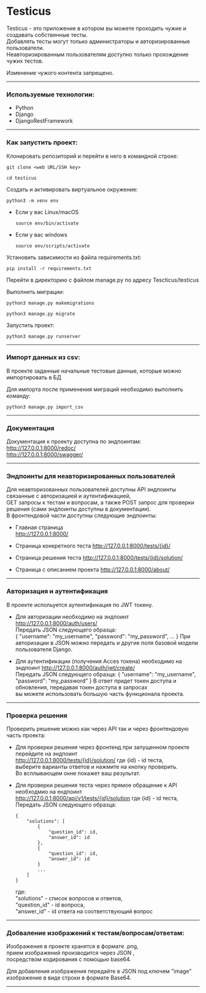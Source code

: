 # Testicus
Testicus - это приложение в котором вы можете проходить чужие и создавать собственные тесты.  
Добавлять тесты могут только администраторы и авторизированные пользователи.  
Неавторизированным пользователям доступно только прохождение чужих тестов.  

Изменение чужого контента запрещено.  

____

### Используемые технологии:

* Python  
* Django  
* DjangoRestFramework  

____

### Как запустить проект:

Клонировать репозиторий и перейти в него в командной строке:

```
git clone <web URL/SSH key>
```
```
cd testicus
```

Cоздать и активировать виртуальное окружение:  

```
python3 -m venv env
```

* Если у вас Linux/macOS

    ```
    source env/bin/activate
    ```

* Если у вас windows

    ```
    source env/scripts/activate
    ```

Установить зависимости из файла requirements.txt:

```
pip install -r requirements.txt
```
Перейти в директорию с файлом manage.py по адресу Tescticus/testicus

Выполнить миграции:

```
python3 manage.py makemigrations
```

```
python3 manage.py migrate
```

Запустить проект:

```
python3 manage.py runserver
```

____

### Импорт данных из csv:
В проекте заданные начальные тестовые данные, которые можно импортировать в БД  

Для импорта после применения миграций необходимо выполнить команду:  

```
python3 manage.py import_csv
```

____

### Документация
Документация к проекту доступна по эндпоинтам:  
http://127.0.0.1:8000/redoc/  
http://127.0.0.1:8000/swagger/  

____

### Эндпоинты для неавторизированных пользователей
Для неавторизованных пользователей доступны API эндпоинты связанные с авторизацией и аутентификацией,  
GET запросы к тестам и вопросам, а также POST запрос для проверки решения (сами эндпоинты доступны в документации).  
В фронтендовой части доступны следующие эндпоинты:

* Главная страница  
    http://127.0.0.1:8000/

* Страница конкретного теста
    http://127.0.0.1:8000/tests/{id}/

* Страница решения теста
    http://127.0.0.1:8000/tests/{id}/solution/

* Страница с описанием проекта
    http://127.0.0.1:8000/about/

____

### Авторизация и аутентификация
В проекте испольуется аутентификация по JWT токену.  

* Для авторизации необходимо на эндпоинт  
    http://127.0.0.1:8000/auth/users/  
    Передать JSON следующего образца:  
    {
        "username": "my_username",
        "password": "my_password",
        ...
    }
    При авторизации в JSON можно передать и другие поля базовой модели пользователя Django.  

* Для аутентификации (получения Acces токена) необходимо на эндпоинт
    http://127.0.0.1:8000/auth/jwt/create/  
    Передать JSON следующего образца:
    {
        "username": "my_username",
        "password": "my_password"
    }
    В ответ придет токен доступа и обновления, передавая токен доступа в запросах  
    вы можете использовать большую часть функционала проекта.

____


### Проверка решения
Проверить решение можно как через API так и через фронтендовую часть проекта:

* Для проверки решения через фронтенд при запущенном проекте перейдите на эндпоинт  
    http://127.0.0.1:8000/tests/{id}/solution/ где {id} - id теста,  
    выберите варианты ответов и нажмите на кнопку проверить.  
    Во всплывающем окне покажет ваш результат.

* Для проверки решения теста через прямое обращение к API необходмио на ендпоинт  
    http://127.0.0.1:8000/api/v1/tests/{id}/solution где {id} - id теста,  
    Передать JSON следующего образца:
    ```
    {
        "solutions": [
            {
                "question_id": id,
                "answer_id": id
            },
            {
                "question_id": id,
                "answer_id": id
            }
            ...
        ]
    }
    ```
    где:  
    "solutions" - список вопросов и ответов,  
    "question_id" - id вопроса,  
    "answer_id" - id ответа на соответствующий вопрос

____

### Добваление изображений к тестам/вопросам/ответам:
Изображения в проекте хранятся в формате .png,  
прием изображений производится через JSON ,  
посредством кодирования с помощью base64.

Для добавления изображения передайте в JSON под ключем "image" изображение в виде строки в формате Base64.
____